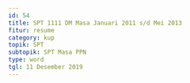 ```yaml
---
id: 54
title: SPT 1111 DM Masa Januari 2011 s/d Mei 2013
fitur: resume
category: kup
topik: SPT
subtopik: SPT Masa PPN
type: word
tgl: 11 Desember 2019
---
```


